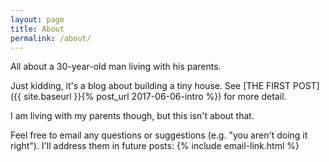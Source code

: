 ```yaml
---
layout: page
title: About
permalink: /about/
---
```


All about a 30-year-old man living with his parents.

Just kidding, it's a blog about building a tiny house. See 
[THE FIRST POST]({{ site.baseurl }}{% post_url 2017-06-06-intro %})
for more detail.

I am living with my parents though, but this isn't about that.

Feel free to email any questions or suggestions (e.g. "you aren't doing it right"). I'll address them in future posts: {% include email-link.html %}
